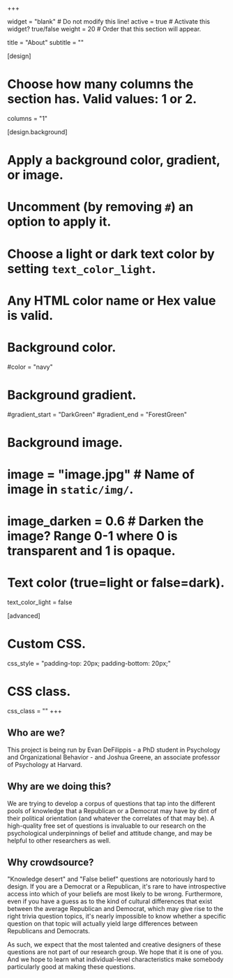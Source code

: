 +++


widget = "blank"  # Do not modify this line!
active = true  # Activate this widget? true/false
weight = 20  # Order that this section will appear.

title = "About"
subtitle = ""

[design]
  # Choose how many columns the section has. Valid values: 1 or 2.
  columns = "1"

[design.background]
  # Apply a background color, gradient, or image.
  #   Uncomment (by removing `#`) an option to apply it.
  #   Choose a light or dark text color by setting `text_color_light`.
  #   Any HTML color name or Hex value is valid.

  # Background color.
  #color = "navy"

  # Background gradient.
  #gradient_start = "DarkGreen"
  #gradient_end = "ForestGreen"

  # Background image.
  # image = "image.jpg"  # Name of image in `static/img/`.
  # image_darken = 0.6  # Darken the image? Range 0-1 where 0 is transparent and 1 is opaque.

  # Text color (true=light or false=dark).
  text_color_light = false

[advanced]
 # Custom CSS.
 css_style = "padding-top: 20px; padding-bottom: 20px;"

 # CSS class.
 css_class = ""
+++

## Who are we?

This project is being run by Evan DeFilippis - a PhD student in Psychology and Organizational Behavior - and Joshua Greene, an associate professor of Psychology at Harvard.

## Why are we doing this?

We are trying to develop a corpus of questions that tap into the different pools of knowledge that a Republican or a Democrat may have by dint of their political orientation (and whatever the correlates of that may be). A high-quality free set of questions is invaluable to our research on the psychological underpinnings of belief and attitude change, and may be helpful to other researchers as well.

## Why crowdsource?

"Knowledge desert" and "False belief" questions are notoriously hard to design.  If you are a Democrat or a Republican, it's rare to have introspective access into which of your beliefs are most likely to be wrong. Furthermore, even if you have a guess as to the kind of cultural differences that exist between the average Republican and Democrat, which may give rise to the right trivia question topics, it's nearly impossible to know whether a specific question on that topic will actually yield large differences between Republicans and Democrats.

As such, we expect that the most talented and creative designers of these questions are not part of our research group. We hope that it is one of you.  And we hope to learn what individual-level characteristics make somebody particularly good at making these questions.

